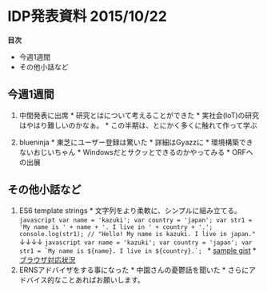 # IDP発表資料 2015/10/22

**目次**
  * 今週1週間
  * その他小話など

## 今週1週間
  1. 中間発表に出席
    * 研究とはについて考えることができた
    * 実社会(IoT)の研究はやはり難しいのかなぁ。
    * この半期は、とにかく多くに触れて作って学ぶ

  2. blueninja
    * 東芝にユーザー登録は驚いた
    * 詳細はGyazzに
    * 環境構築できないおじいちゃん
    * Windowsだとサクッとできるのかやってみる
    * ORFへの出展

## その他小話など
  1. ES6 template strings
    * 文字列をより柔軟に、シンプルに組み立てる。
    ```javascript
    var name = 'kazuki';
    var country = 'japan';
    var str1 = 'My name is ' + name + '. I live in ' + country + '.';
    console.log(str1); // "Hello! My name is kazuki. I live in japan."
    ```
    ↓↓↓↓
    ```javascript
    var name = 'kazuki';
    var country = 'japan';
    var str1 = `My name is ${name}. I live in ${country}.`;
    ```
    * [sample gist](https://gist.github.com/registakm/dafdc654f601e21e1831)
    * [ブラウザ対応状況](https://kangax.github.io/compat-table/es6/#test-template_strings)
  2. ERNSアドバイザをする事になった
    * 中園さんの憂鬱話を聞いた
    * さらにアドバイス的なことあればお願いします。

<!-- ## 発表で出てきた事(個人的メモ) -->

  <!-- * Finding Dimensions for Queries
  * Lifquid query -->
